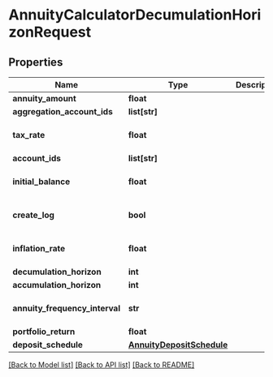 # AnnuityCalculatorDecumulationHorizonRequest

## Properties
Name | Type | Description | Notes
------------ | ------------- | ------------- | -------------
**annuity_amount** | **float** |  | 
**aggregation_account_ids** | **list[str]** |  | [optional] 
**tax_rate** | **float** |  | [optional] [default to 0.0]
**account_ids** | **list[str]** |  | [optional] 
**initial_balance** | **float** |  | [optional] [default to 0.0]
**create_log** | **bool** |  | [optional] [default to False]
**inflation_rate** | **float** |  | [optional] [default to 0.0]
**decumulation_horizon** | **int** |  | [optional] 
**accumulation_horizon** | **int** |  | 
**annuity_frequency_interval** | **str** |  | [optional] [default to 'year']
**portfolio_return** | **float** |  | 
**deposit_schedule** | [**AnnuityDepositSchedule**](AnnuityDepositSchedule.md) |  | [optional] 

[[Back to Model list]](../README.md#documentation-for-models) [[Back to API list]](../README.md#documentation-for-api-endpoints) [[Back to README]](../README.md)


